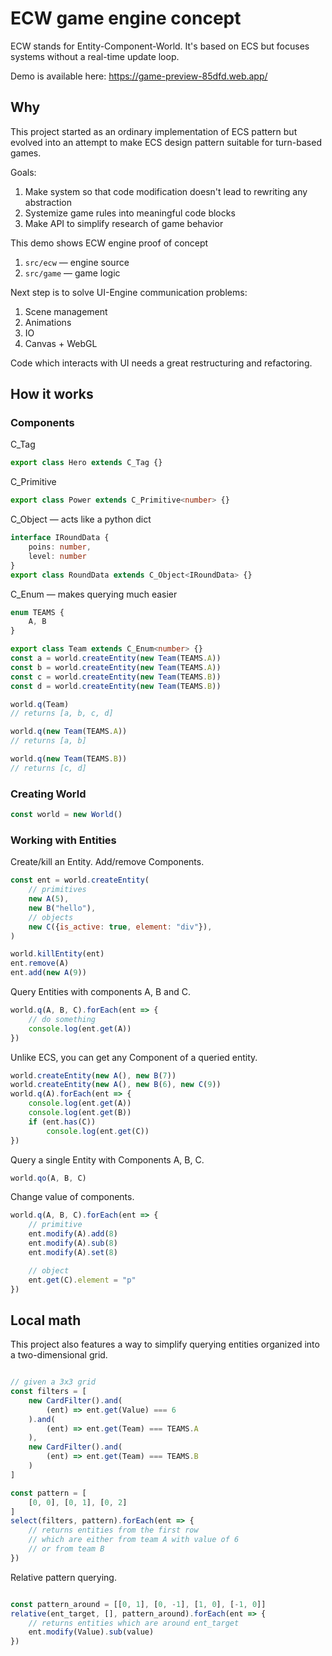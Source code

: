 # ECW game engine concept

ECW stands for Entity-Component-World. It's based on ECS but
focuses systems without a real-time update loop.

Demo is available here:
https://game-preview-85dfd.web.app/

## Why

This project started as an ordinary implementation of
ECS pattern but evolved into an attempt to make ECS 
design pattern suitable for turn-based games.

Goals:
1. Make system so that code modification doesn't lead to rewriting any abstraction
2. Systemize game rules into meaningful code blocks
3. Make API to simplify research of game behavior


This demo shows ECW engine proof of concept
1. `src/ecw` — engine source
2. `src/game` — game logic 

Next step is to solve UI-Engine communication problems:
1. Scene management
2. Animations
3. IO
4. Canvas + WebGL

Code which interacts with UI needs a great 
restructuring and refactoring.

## How it works

### Components

C_Tag
```js
export class Hero extends C_Tag {}
```

C_Primitive
```ts
export class Power extends C_Primitive<number> {}
```

C_Object — acts like a python dict
```ts
interface IRoundData {
    poins: number,
    level: number
}
export class RoundData extends C_Object<IRoundData> {}
```

C_Enum — makes querying much easier
```ts
enum TEAMS {
    A, B
}

export class Team extends C_Enum<number> {}
const a = world.createEntity(new Team(TEAMS.A))
const b = world.createEntity(new Team(TEAMS.A))
const c = world.createEntity(new Team(TEAMS.B))
const d = world.createEntity(new Team(TEAMS.B))

world.q(Team)
// returns [a, b, c, d]

world.q(new Team(TEAMS.A))
// returns [a, b]

world.q(new Team(TEAMS.B))
// returns [c, d]
```

### Creating World

```js
const world = new World()
```

### Working with Entities

Create/kill an Entity.
Add/remove Components.
```js
const ent = world.createEntity(
    // primitives
	new A(5),
	new B("hello"),
    // objects
	new C({is_active: true, element: "div"}),
)

world.killEntity(ent)
ent.remove(A)
ent.add(new A(9))
```


Query Entities with components A, B and C.
```ts
world.q(A, B, C).forEach(ent => {
	// do something
	console.log(ent.get(A))
})
```

Unlike ECS, you can get any Component of a queried entity.
```js
world.createEntity(new A(), new B(7))
world.createEntity(new A(), new B(6), new C(9))
world.q(A).forEach(ent => {
    console.log(ent.get(A))
    console.log(ent.get(B))
    if (ent.has(C))
        console.log(ent.get(C))
})
```

Query a single Entity with Components A, B, C.
```js
world.qo(A, B, C)
```


Change value of components.
```js
world.q(A, B, C).forEach(ent => {
	// primitive
	ent.modify(A).add(8)
	ent.modify(A).sub(8)
	ent.modify(A).set(8)

	// object
	ent.get(C).element = "p"
})
```

## Local math

This project also features a way to simplify querying entities
organized into a two-dimensional grid.

```js

// given a 3x3 grid
const filters = [
    new CardFilter().and(
        (ent) => ent.get(Value) === 6
    ).and(
        (ent) => ent.get(Team) === TEAMS.A
    ),
    new CardFilter().and(
        (ent) => ent.get(Team) === TEAMS.B
    )
]

const pattern = [
    [0, 0], [0, 1], [0, 2]
]
select(filters, pattern).forEach(ent => {
    // returns entities from the first row
    // which are either from team A with value of 6
    // or from team B
})
```

Relative pattern querying.
```js

const pattern_around = [[0, 1], [0, -1], [1, 0], [-1, 0]]
relative(ent_target, [], pattern_around).forEach(ent => {
    // returns entities which are around ent_target
    ent.modify(Value).sub(value)
})
```